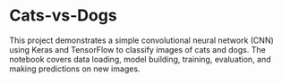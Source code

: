 # Cats-vs-Dogs
This project demonstrates a simple convolutional neural network (CNN) using Keras and TensorFlow to classify images of cats and dogs. The notebook covers data loading, model building, training, evaluation, and making predictions on new images.

